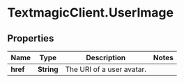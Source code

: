 # TextmagicClient.UserImage

## Properties
Name | Type | Description | Notes
------------ | ------------- | ------------- | -------------
**href** | **String** | The URI of a user avatar. | 


